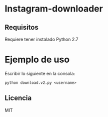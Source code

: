 # Instagram-downloader
## Requisitos 
Requiere tener instalado Python 2.7

# Ejemplo de uso
Escribir lo siguiente en la consola:
```console
python download.v2.py <username>
```

## Licencia
MIT
